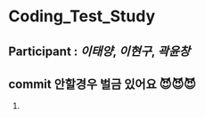 # Coding_Test_Study

## **Participant** : *이태양*, *이현구*, *곽윤창*    
## **commit** 안할경우 벌금 있어요 :smiling_imp::smiling_imp::smiling_imp:


1. 
